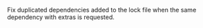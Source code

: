 Fix duplicated dependencies added to the lock file when the same dependency with extras is requested.
